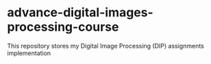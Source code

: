 # advance-digital-images-processing-course
This repository stores my Digital Image Processing (DIP) assignments implementation
